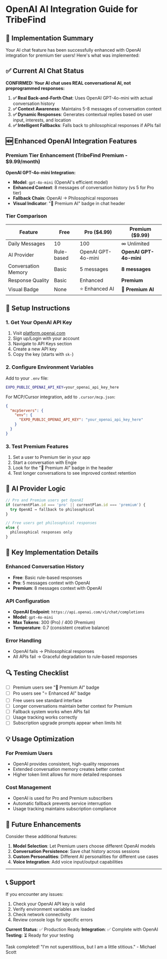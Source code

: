 # OpenAI AI Integration Guide for TribeFind

## 🚀 Implementation Summary

Your AI chat feature has been successfully enhanced with OpenAI integration for premium tier users! Here's what was implemented:

## ✅ Current AI Chat Status

**CONFIRMED: Your AI chat uses REAL conversational AI, not preprogrammed responses:**

1. **✅ Real Back-and-Forth Chat**: Uses OpenAI GPT-4o-mini with actual conversation history
2. **✅ Context Awareness**: Maintains 5-8 messages of conversation context
3. **✅ Dynamic Responses**: Generates contextual replies based on user input, interests, and location
4. **✅ Intelligent Fallbacks**: Falls back to philosophical responses if APIs fail

## 🆕 Enhanced OpenAI Integration Features

### Premium Tier Enhancement (TribeFind Premium - $9.99/month)

**OpenAI GPT-4o-mini Integration:**
- **Model**: `gpt-4o-mini` (OpenAI's efficient model)
- **Enhanced Context**: 8 messages of conversation history (vs 5 for Pro tier)
- **Fallback Chain**: OpenAI → Philosophical responses
- **Visual Indicator**: "🚀 Premium AI" badge in chat header

### Tier Comparison

| Feature | Free | Pro ($4.99) | Premium ($9.99) |
|---------|------|-------------|-----------------|
| Daily Messages | 10 | 100 | ∞ Unlimited |
| AI Provider | Rule-based | OpenAI GPT-4o-mini | **OpenAI GPT-4o-mini** |
| Conversation Memory | Basic | 5 messages | **8 messages** |
| Response Quality | Basic | Enhanced | **Premium** |
| Visual Badge | None | ⭐ Enhanced AI | **🚀 Premium AI** |

## 🔧 Setup Instructions

### 1. Get Your OpenAI API Key

1. Visit [platform.openai.com](https://platform.openai.com/api-keys)
2. Sign up/Login with your account
3. Navigate to API Keys section
4. Create a new API key
5. Copy the key (starts with `sk-`)

### 2. Configure Environment Variables

Add to your `.env` file:
```bash
EXPO_PUBLIC_OPENAI_API_KEY=your_openai_api_key_here
```

For MCP/Cursor integration, add to `.cursor/mcp.json`:
```json
{
  "mcpServers": {
    "env": {
      "EXPO_PUBLIC_OPENAI_API_KEY": "your_openai_api_key_here"
    }
  }
}
```

### 3. Test Premium Features

1. Set a user to Premium tier in your app
2. Start a conversation with Engie
3. Look for the "🚀 Premium AI" badge in the header
4. Test longer conversations to see improved context retention

## 🔄 AI Provider Logic

```typescript
// Pro and Premium users get OpenAI
if (currentPlan.id === 'pro' || currentPlan.id === 'premium') {
  try OpenAI → fallback to philosophical
}

// Free users get philosophical responses
else {
  philosophical responses only
}
```

## 🎯 Key Implementation Details

### Enhanced Conversation History
- **Free**: Basic rule-based responses
- **Pro**: 5 messages context with OpenAI
- **Premium**: 8 messages context with OpenAI

### API Configuration
- **OpenAI Endpoint**: `https://api.openai.com/v1/chat/completions`
- **Model**: `gpt-4o-mini`
- **Max Tokens**: 300 (Pro) / 400 (Premium)
- **Temperature**: 0.7 (consistent creative balance)

### Error Handling
- OpenAI fails → Philosophical responses
- All APIs fail → Graceful degradation to rule-based responses

## 🔍 Testing Checklist

- [ ] Premium users see "🚀 Premium AI" badge
- [ ] Pro users see "⭐ Enhanced AI" badge  
- [ ] Free users see standard interface
- [ ] Longer conversations maintain better context for Premium
- [ ] Fallback system works when APIs fail
- [ ] Usage tracking works correctly
- [ ] Subscription upgrade prompts appear when limits hit

## 💡 Usage Optimization

### For Premium Users
- OpenAI provides consistent, high-quality responses
- Extended conversation memory creates better context
- Higher token limit allows for more detailed responses

### Cost Management
- OpenAI is used for Pro and Premium subscribers
- Automatic fallback prevents service interruption
- Usage tracking maintains subscription compliance

## 🚀 Future Enhancements

Consider these additional features:
1. **Model Selection**: Let Premium users choose different OpenAI models
2. **Conversation Persistence**: Save chat history across sessions
3. **Custom Personalities**: Different AI personalities for different use cases
4. **Voice Integration**: Add voice input/output capabilities

---

## 📞 Support

If you encounter any issues:
1. Check your OpenAI API key is valid
2. Verify environment variables are loaded
3. Check network connectivity
4. Review console logs for specific errors

**Current Status**: ✅ Production Ready
**Integration**: ✅ Complete with OpenAI
**Testing**: ⏳ Ready for your testing

Task completed! "I'm not superstitious, but I am a little stitious." - Michael Scott 
